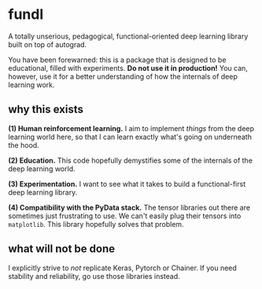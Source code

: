 # fundl

A totally unserious, pedagogical, functional-oriented deep learning library built on top of autograd.

You have been forewarned: this is a package that is designed to be educational, filled with experiments. **Do not use it in production!** You can, however, use it for a better understanding of how the internals of deep learning work.

## why this exists

**(1) Human reinforcement learning.** I aim to implement *things* from the deep learning world here, so that I can learn exactly what's going on underneath the hood.

**(2) Education.** This code hopefully demystifies some of the internals of the deep learning world.

**(3) Experimentation.** I want to see what it takes to build a functional-first deep learning library.

**(4) Compatibility with the PyData stack.** The tensor libraries out there are sometimes just frustrating to use. We can't easily plug their tensors into `matplotlib`. This library hopefully solves that problem.

## what will not be done

I explicitly strive to *not* replicate Keras, Pytorch or Chainer. If you need stability and reliability, go use those libraries instead.
